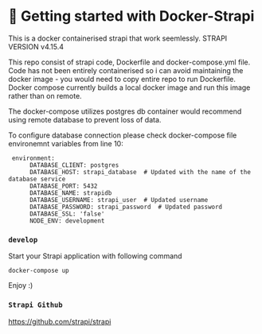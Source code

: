 # 🚀 Getting started with Docker-Strapi

This is a docker containerised strapi that work seemlessly. 
STRAPI VERSION
v4.15.4

This repo consist of strapi code, Dockerfile and docker-compose.yml file. Code has not been entirely containerised so i can avoid maintaining the docker image - you would need to copy entire repo to run Dockerfile. Docker compose currently builds a local docker image and run this image rather than on remote.

The docker-compose utilizes postgres db container would recommend using remote database to prevent loss of data.

To configure database connection please check docker-compose file environemnt variables from line 10:

```
 environment:
      DATABASE_CLIENT: postgres
      DATABASE_HOST: strapi_database  # Updated with the name of the database service
      DATABASE_PORT: 5432
      DATABASE_NAME: strapidb
      DATABASE_USERNAME: strapi_user  # Updated username
      DATABASE_PASSWORD: strapi_password  # Updated password
      DATABASE_SSL: 'false'
      NODE_ENV: development
```

### `develop`

Start your Strapi application with following command

```
docker-compose up
```

Enjoy :)

### `Strapi Github`
https://github.com/strapi/strapi
